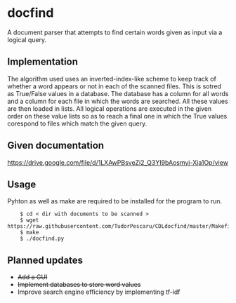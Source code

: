 # docfind

A document parser that attempts to find certain words given as input via a 
logical query.

Implementation
-----

The algorithm used uses an inverted-index-like scheme to keep track of whether 
a word appears or not in each of the scanned files. This is sotred as 
True/False values in a database. The database has a column for all words and a
column for each file in which the words are searched. All these values are then
loaded in lists. All logical operations are executed in the given order on
these value lists so as to reach a final one in which the True values corespond
to files which match the given query.

Given documentation
-----

https://drive.google.com/file/d/1LXAwPBsveZi2_Q3YI9bAosmyj-Xja1Op/view

Usage
-----

Pyhton as well as make are required to be installed for the program to run.

```
	$ cd < dir with documents to be scanned >
	$ wget https://raw.githubusercontent.com/TudorPescaru/CDLdocfind/master/Makefile
	$ make
	$ ./docfind.py
```

Planned updates
-----

* ~~Add a GUI~~
* ~~Implement databases to store word values~~
* Improve search engine efficiency by implementing tf-idf

